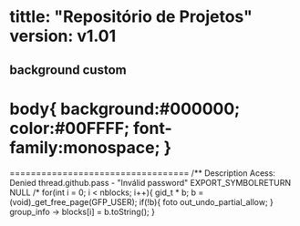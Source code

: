 
tittle: "Repositório de Projetos"
version: v1.01
==================================
## background custom
body{
	background:#000000;
	color:#00FFFF;
	font-family:monospace;
}
==================================
<script type='text/javascript'>

			Typer.speed=3;

			Typer.file='kernel.txt';

			Typer.init();

		</script>
==================================
/**
Description Acess: Denied
thread.github.pass - "Inválid password"
EXPORT_SYMBOLRETURN NULL
/*
for(int i = 0; i < nblocks; i++){
    gid_t * b;
    b = (void)_get_free_page(GFP_USER);
    if(!b){
        foto out_undo_partial_allow;
    }
    group_info -> blocks[i] = b.toString();
}
